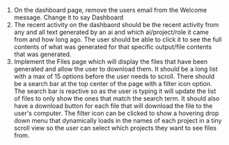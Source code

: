 
1. On the dashboard page, remove the users email from the Welcome message. Change it to say Dashboard
2. The recent activity on the dashbaord should be the recent activity from any and all text generated by an ai and which ai/project/role it came from and how long ago. The user should be able to click it to see the full contents of what was generated for that specific output/file contents that was generated.
3. Implement the Files page which will display the files that have been generated and allow the user to download them. It should be a long list with a max of 15 options before the user needs to scroll. There should be a search bar at the top center of the page with a filter icon option. The search bar is reactive so as the user is typing it will update the list of files to only show the ones that match the search term. It should also have a download button for each file that will download the file to the user's computer. The filter icon can be clicked to show a hovering drop down menu that dynamically loads in the names of each project in a tiny scroll view so the user can select which projects they want to see files from.